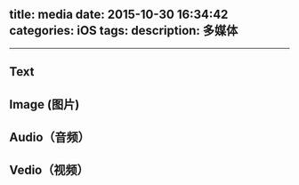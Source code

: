 title: media
date: 2015-10-30 16:34:42
categories: iOS
tags:
description: 多媒体
---

<!--more-->
---------
## Text
## Image (图片)
## Audio（音频）
## Vedio（视频）



